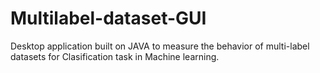 # Multilabel-dataset-GUI
Desktop application built on JAVA to measure the behavior of multi-label datasets for Clasification task in Machine learning.



